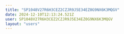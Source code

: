 ```yaml
---
title: "SP1048V27R6H3CEZ2CZJR9J5E34EZ0G9NX6K3MQGV"
date: 2024-12-10T12:13:24.521Z
user: SP1048V27R6H3CEZ2CZJR9J5E34EZ0G9NX6K3MQGV
layout: "users"
---
```

    